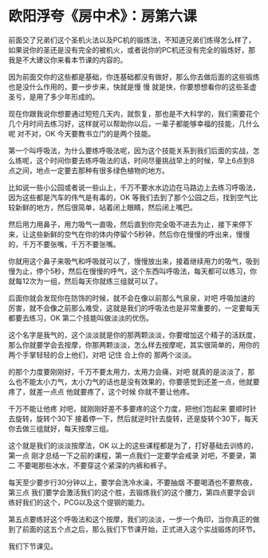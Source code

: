 # 欧阳浮夸《房中术》：房第六课

前面交了兄弟们这个圣机火法以及PC机的锻炼法，不知道兄弟们炼得怎么样了，如果说你的圣还是没有完全的被机火，或者说你的PC机还没有完全的锻炼好，那我是不大建议你来看本节课的内容的。

因为前面交你的这些都是基础，你连基础都没有做好，那么你去做后面的这些锻炼也是没什么作用的，要一步步来，快就是慢 慢 就是快，你要想想看你的这些圣虚圣亏，是用了多少年形成的。

现在你跟我说你想要通过短短几天内，就恢复，那也是不大科学的，我们需要花个几个月时间去练习好，这样就可以帮助你以后，一辈子都能够幸福的技能，几什么呢 对不对，OK 今天要教书立门的是两个技能。

第一个叫呼吸法，为什么要练呼吸法呢，因为这个技能关系到我们后面的实战，怎么练呢，这个时间你要去练呼吸法的话，时间尽量挑战早上的时候，早上6点到8点之间，地点一定要去那种有很多绿色植物的地方。

比如说一些小公园或者说一些山上，千万不要水水边边在马路边上去练习呼吸法，因为这些都是汽车的伟气是有毒的，OK 等我们去到了那个公园之后，找到空气比较新鲜的地方，然后很简单，站着闭上眼睛，然后闭上嘴巴。

然后用力用鼻子，用力吸气一直吸，然后直到你完全吸不进去为止，接下来停下来，让这些新鲜的空气在你的体内停留个5秒钟，然后你在慢慢的呼出来，慢慢的，千万不要张嘴，千万不要张嘴。

你就用这个鼻子来吸气和呼吸就可以了，慢慢放出来，接着继续用力的吸气，吸到慢为止，停个5秒，然后在慢慢的呼气，这个东西叫呼吸法，每天都可以练习，你就每12次为一组，然后每天你就练三组就可以了。

后面你就会发现你在防饰的时候，就不会在像以前那么气泉泉，对吧 呼吸加速的厉害，就不会像之前那么难受，这就是我们的呼吸法也是非常重要的，一定要每天都要去练习，OK 第二个技能叫做淡淡的优伤。

这个名字是我气的，这个淡淡就是你的那两颗淡淡，你要增加这个精子的活跃度，那么你就要学会去按摩，你那两颗淡淡，怎么样去按摩呢，其实很简单的，用你的两个手掌轻轻的合上他们，对吧 记住 合上你的 那两个淡淡。

的那个力度要刚刚好，千万不要太用力，太用力会痛，对吧 就真的是淡淡了，那么也不能太小力气，太小力气的话也是没有效果的，你要感觉到还差一点，他就要疼了，就差一点点 他就要疼了，这个时候 你就不要让他疼。

千万不能让他疼 对吧，就刚刚好差不多要疼的这个力度，把他们包起来 要顺时针去旋转，旋转个30下 接着停一下，然后就逆时针去旋转，还是旋转个30下，每天你去做三组就好，每天按摩三组。

这个就是我们的淡淡按摩法，OK 以上的这些课程都是为了，打好基础去训练的，第一点 刚才总结一下之前的课程，第一点我们一定要学会戒录 对吧，不要录，第二 不要喝那些冰水，不要穿这个紧深的内裤和裤子。

每天至少要步行30分钟以上，要学会洗冷水澡，不要抽烟 不要喝酒也不要熬夜，第三点 我们要学会激活我们的这个胜，去锻炼我们的这个腰力，第四点要学会训练好我们的这个，PCG以及这个提钢的能力。

第五点要练好这个呼吸法和这个按摩，我们的淡淡，一步一个角印，当你真正的做到了前面的这五个点之后，那么我们下节课开始，正式进入这个实战锻炼的环节。

我们下节课见。